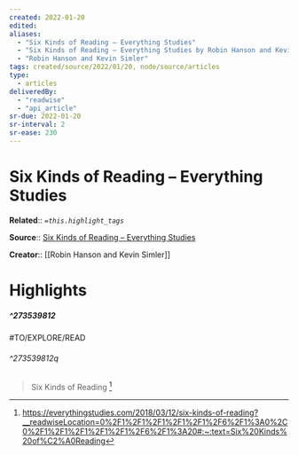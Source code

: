 ```yaml
---
created: 2022-01-20
edited:
aliases:
  - "Six Kinds of Reading – Everything Studies"
  - "Six Kinds of Reading – Everything Studies by Robin Hanson and Kevin Simler"
  - "Robin Hanson and Kevin Simler"
tags: created/source/2022/01/20, node/source/articles
type: 
  - articles
deliveredBy: 
  - "readwise"
  - "api_article"
sr-due: 2022-01-20
sr-interval: 2
sr-ease: 230
---
```

# Six Kinds of Reading – Everything Studies

**Related**:: 
*`=this.highlight_tags`*

**Source**:: [Six Kinds of Reading – Everything Studies](https://everythingstudies.com/2018/03/12/six-kinds-of-reading)

**Creator**:: [[Robin Hanson and Kevin Simler]]

# Highlights
##### ^273539812

#TO/EXPLORE/READ  


###### ^273539812q

> Six Kinds of Reading 
  [^273539812]

[^273539812]: https://everythingstudies.com/2018/03/12/six-kinds-of-reading?__readwiseLocation=0%2F1%2F1%2F1%2F1%2F1%2F6%2F1%3A0%2C0%2F1%2F1%2F1%2F1%2F1%2F6%2F1%3A20#:~:text=Six%20Kinds%20of%C2%A0Reading

